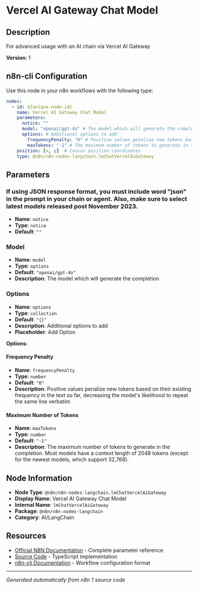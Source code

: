 # Vercel AI Gateway Chat Model

## Description

For advanced usage with an AI chain via Vercel AI Gateway

**Version**: 1

## n8n-cli Configuration

Use this node in your n8n workflows with the following type:

```yaml
nodes:
  - id: ${unique-node-id}
    name: Vercel AI Gateway Chat Model
    parameters:
      notice: ""
      model: "openai/gpt-4o" # The model which will generate the completion
      options: # Additional options to add
        frequencyPenalty: "0" # Positive values penalize new tokens based on their existing frequency in the text so far, decreasing the model's likelihood to repeat the same line verbatim
        maxTokens: "-1" # The maximum number of tokens to generate in the completion. Most models have a context length of 2048 tokens (except for the newest models, which support 32,768).
    position: [x, y]  # Canvas position coordinates
    type: @n8n/n8n-nodes-langchain.lmChatVercelAiGateway
```

## Parameters

### If using JSON response format, you must include word "json" in the prompt in your chain or agent. Also, make sure to select latest models released post November 2023.

- **Name**: `notice`
- **Type**: `notice`
- **Default**: `""`

### Model

- **Name**: `model`
- **Type**: `options`
- **Default**: `"openai/gpt-4o"`
- **Description**: The model which will generate the completion

### Options

- **Name**: `options`
- **Type**: `collection`
- **Default**: `"{}"`
- **Description**: Additional options to add
- **Placeholder**: Add Option

**Options:**

#### Frequency Penalty
- **Name**: `frequencyPenalty`
- **Type**: `number`
- **Default**: `"0"`
- **Description**: Positive values penalize new tokens based on their existing frequency in the text so far, decreasing the model's likelihood to repeat the same line verbatim

#### Maximum Number of Tokens
- **Name**: `maxTokens`
- **Type**: `number`
- **Default**: `"-1"`
- **Description**: The maximum number of tokens to generate in the completion. Most models have a context length of 2048 tokens (except for the newest models, which support 32,768).



## Node Information

- **Node Type**: `@n8n/n8n-nodes-langchain.lmChatVercelAiGateway`
- **Display Name**: Vercel AI Gateway Chat Model
- **Internal Name**: `lmChatVercelAiGateway`
- **Package**: `@n8n/n8n-nodes-langchain`
- **Category**: AI/LangChain

## Resources

- [Official N8N Documentation](https://docs.n8n.io/integrations/builtin/cluster-nodes/root-nodes/n8n-nodes-langchain.lmchatvercelaigateway/) - Complete parameter reference
- [Source Code](https://github.com/n8n-io/n8n/blob/master/packages/@n8n/nodes-langchain/nodes/llms/LmChatVercelAiGateway/LmChatVercelAiGateway.node.ts) - TypeScript implementation
- [n8n-cli Documentation](https://github.com/edenreich/n8n-cli) - Workflow configuration format

---
*Generated automatically from n8n 1 source code*
